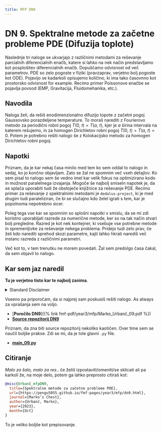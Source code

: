 ```yaml
---
title: MFP DN9
---
```

# DN 9. Spektralne metode za začetne probleme PDE (Difuzija toplote)

Naslednje tri naloge se ukvarjajo z različnimi metodami za reševanje parcialnih diferencialnih enačb, katere si lahko na nek način predstavljamo kot posplošitev diferencialnih enačb. Dopuščamo odvisnost od več parametrov. PDE so zelo pogoste v fiziki (pravzaprav, verjetno bolj pogoste kot ODE). Pojavijo se kadarkoli opisujemo količino, ki ima tako časovnno kot prostorsko odvisnost for example. Recimo primer Poissonove enačbe se pojavlja povsod (EMP, Gravitacija, Fluidomehanika, etc.).

## Navodila
Naloga želi, da rešiš enodimenzionalno difuzijo topote z začetni pogoj Gaussovsko porazdeljene temperature. To moraš narediti z Fourierovo metodo za periodični robni pogoj $T(0,\>t) = T(a,\>t)$, kjer je $a$ širina intervala na katerem rešujemo, in za homogen Dirichletov robni pogoj $T(0,\>t) = T(a,\>t) = 0$. Potem je potrebno rešiti nalogo še z Kolokacijsko metodo za homogen Dirichletov robni pogoj.

## Napotki
Priznam, da je kar nekaj časa minilo med tem ko sem oddal to nalogo in sedaj, ko jo končno objavljam. Zato se žal ne spomnim več vseh detajlov. Ko sem pisal to nalogo sem še vedno imel kar velik fokus na optimizirano kodo in možnost paralelnega izvajanja. Mogoče še najbolj smiseln napotek je, da se splača uporabiti tudi že obstoječe knjižnice za reševanje PDE. Recimo primer za reševanje z spektralnimi metodami je `dedalus-project`,
ki je med drugim tudi paraleliziran, če bi se slučajno kdo želel igrati s tem, kar je popolnoma nepotrebno sicer. 

Poleg tega vse kar se spomnim so splošni napotki v smislu, da se mi zdi koristno uporabljati razrede za numerične metode, ker so na tak način stvari bolj pregledne. Razred je kot nek kontejner, ki vsebuje vse potrebne metode in spremenljivke za reševanje nekega problema. Pridejo tudi zelo prav, če želi kdo narediti sprehod skozi parametre, kajti lahko hkrati narediš več instanc razreda z različnimi parametri. 

Več kot to, v tem trenutku ne morem povedati. Žal sem predolgo časa čakal, da sem objavil to nalogo.

## Kar sem jaz naredil
**Tu je verjetno tisto kar te najbolj zanima**. 

<details>
  <summary>Standard Disclaimer</summary>
  Objavljam tudi kodo. Ta je bila tokrat v svojem repozitoriju od začetka, ker sem teh zadnjih nekaj nalog opravljal med poletjem. Koda bi morala biti razmeroma pokomentirana, sploh v kasnejših nalogah. 
  
</details>

Vseeno pa priporočam, da si najprej sam poskusiš rešiti nalogo. As always za vprašanja sem na voljo.


* [**Poročilo DN9**]({% link fmf-pdf/year3/mfp/Marko_Urbanč_09.pdf %})
* [**Source repozitorij DN9**](https://github.com/pengu5055/mfp09)

Priznam, da zna biti source repozitorij nekoliko kaotičen. Over time sem se naučil boljše prakse. Zdi se mi, da je tole glavni `.py` file.

* [**main_09.py**](https://github.com/pengu5055/mfp09/blob/b7e996834bef0863eab74c2124b04b5ddb960a81/main-09.py)

## Citiranje
*Malo za šalo, malo za res*.. če želiš izpostaviti/omeniti/se sklicati ali pa karkoli že, na moje delo, potem ga lahko preprosto citiraš kot:

```bib
@misc{Urbanč_mfpDN9, 
  title={Spektralne metode za začetne probleme PDE}, 
  url={https://pengu5055.github.io/fmf-pages/year3/mfp/dn9.html}, 
  journal={Marko’s Chest}, 
  author={Urbanč, Marko}, 
  year={2023}, 
  month={Oct}
} 
```
To je veliko boljše kot prepisovanje.
